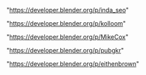 "https://developer.blender.org/p/inda_seo"

"https://developer.blender.org/p/kolloom"

"https://developer.blender.org/p/MikeCox"

"https://developer.blender.org/p/pubgkr"

"https://developer.blender.org/p/eithenbrown"

 
 
